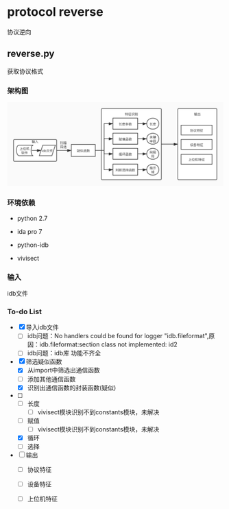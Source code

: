 # protocol reverse

协议逆向

## reverse.py

获取协议格式

### 架构图

![架构图](pic/架构图.jpg)

### 环境依赖

+ python 2.7

+ ida pro 7

+ python-idb
+ vivisect   

### 输入

idb文件 

### To-do List

- [x] 导入idb文件
  - [ ] idb问题：No handlers could be found for logger "idb.fileformat",原因：idb.fileformat:section class not implemented: id2
  - [ ] idb问题：idb库 功能不齐全
- [x] 筛选疑似函数
  - [x] 从import中筛选出通信函数
  - [ ] 添加其他通信函数
  - [x] 识别出通信函数的封装函数(疑似)
- [ ] - [ ] 长度
    - [ ] vivisect模块识别不到constants模块，未解决
  - [ ] 赋值
    - [ ] vivisect模块识别不到constants模块，未解决
  - [x] 循环
  - [ ] 选择
- [ ] 输出
  - [ ] 协议特征
  - [ ] 设备特征
  - [ ] 上位机特征



